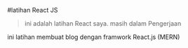 #latihan React JS

> ini adalah latihan React saya.
> masih dalam Pengerjaan

ini latihan membuat blog dengan framwork React.js (MERN)
